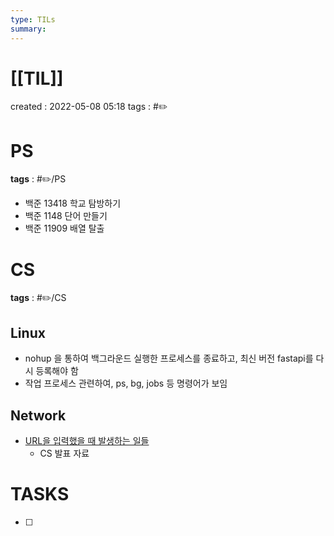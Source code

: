 ```yaml
---
type: TILs
summary: 
---
```


# [[TIL]]
created : 2022-05-08 05:18
tags : #✏️

# PS
**tags** : #✏️/PS 
- 백준 13418 학교 탐방하기
- 백준 1148 단어 만들기
- 백준 11909 배열 탈출

# CS
**tags** : #✏️/CS 

## Linux
- nohup 을 통하여 백그라운드 실행한 프로세스를 종료하고, 최신 버전 fastapi를 다시 등록해야 함
- 작업 프로세스 관련하여, ps, bg, jobs 등 명령어가 보임

## Network
- [URL을 입력했을 때 발생하는 일들](https://github.com/CS-yorisa/CS-COOK-BOOK/blob/main/%EB%84%A4%ED%8A%B8%EC%9B%8C%ED%81%AC/URL%EC%9D%84%20%EC%9E%85%EB%A0%A5%ED%96%88%EC%9D%84%20%EB%95%8C%20%EB%B0%9C%EC%83%9D%ED%95%98%EB%8A%94%20%EC%9D%BC%EB%93%A4.md)
	- CS 발표 자료

# TASKS
- [ ] 
